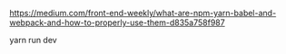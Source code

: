 

https://medium.com/front-end-weekly/what-are-npm-yarn-babel-and-webpack-and-how-to-properly-use-them-d835a758f987

yarn run dev  